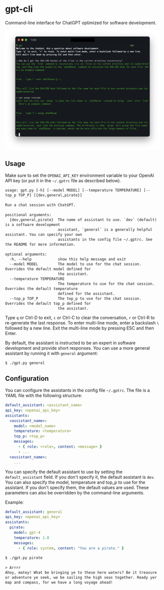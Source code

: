 # gpt-cli

Command-line interface for ChatGPT optimized for software development.

![screenshot](./screenshot.png)

## Usage

Make sure to set the `OPENAI_API_KEY` environment variable to your OpenAI API key (or put it in the `~/.gptrc` file as described below).

```
usage: gpt.py [-h] [--model MODEL] [--temperature TEMPERATURE] [--top_p TOP_P] [{dev,general,pirate}]

Run a chat session with ChatGPT.

positional arguments:
  {dev,general,pirate}  The name of assistant to use. `dev` (default) is a software development
                        assistant, `general` is a generally helpful assistant. You can specify your own
                        assistants in the config file ~/.gptrc. See the README for more information.

optional arguments:
  -h, --help            show this help message and exit
  --model MODEL         The model to use for the chat session. Overrides the default model defined for
                        the assistant.
  --temperature TEMPERATURE
                        The temperature to use for the chat session. Overrides the default temperature
                        defined for the assistant.
  --top_p TOP_P         The top_p to use for the chat session. Overrides the default top_p defined for
                        the assistant.
```

Type `q` or Ctrl-D to exit, `c` or Ctrl-C to clear the conversation, `r` or Ctrl-R to re-generate the last response.
To enter multi-line mode, enter a backslash `\` followed by a new line. Exit the multi-line mode by pressing ESC and then Enter.

By default, the assistant is instructed to be an expert in software development and provide short responses. You can use a more general assistant by running it with `general` argument:

```bash
$ ./gpt.py general
```

## Configuration

You can configure the assistants in the config file `~/.gptrc`. The file is a YAML file with the following structure:

```yaml
default_assistant: <assistant_name>
api_key: <openai_api_key>
assistants:
  <assistant_name>:
    model: <model_name>
    temperature: <temperature>
    top_p: <top_p>
    messages:
      - { role: <role>, content: <message> }
      - ...
  <assistant_name>:
    ...
```

You can specify the default assistant to use by setting the `default_assistant` field. If you don't specify it, the default assistant is `dev`. You can also specify the model, temperature and top_p to use for the assistant. If you don't specify them, the default values are used. These parameters can also be overridden by the command-line arguments.

Example:

```yaml
default_assistant: general
api_key: <openai_api_key>
assistants:
  pirate:
    model: gpt-4
    temperature: 1.0
    messages:
      - { role: system, content: "You are a pirate." }
```

```
$ ./gpt.py pirate

> Arrrr
Ahoy, matey! What be bringing ye to these here waters? Be it treasure or adventure ye seek, we be sailing the high seas together. Ready yer map and compass, for we have a long voyage ahead!
```
